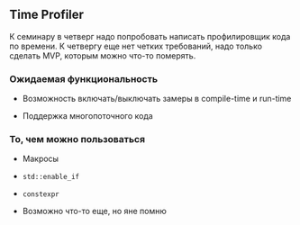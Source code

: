 ## Time Profiler

К семинару в четверг надо попробовать написать профилировщик кода по времени. К четвергу еще нет четких требований, надо только сделать MVP, которым можно что-то померять.

### Ожидаемая функциональность 

* Возможность включать/выключать замеры в compile-time и run-time

* Поддержка многопоточного кода

### То, чем можно пользоваться

* Макросы

* `std::enable_if`

* `constexpr`

* Возможно что-то еще, но яне помню
